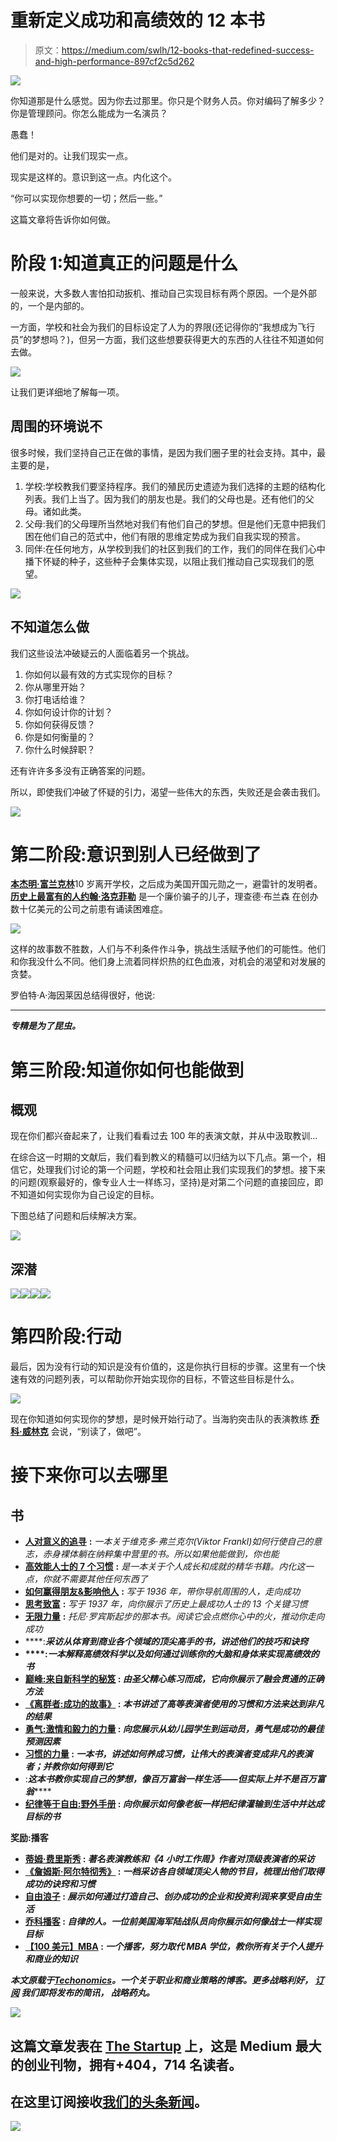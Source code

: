 # 重新定义成功和高绩效的 12 本书

> 原文：<https://medium.com/swlh/12-books-that-redefined-success-and-high-performance-897cf2c5d262>

![](img/7c208bd3222cedd3d96e9ffda178f9b8.png)

你知道那是什么感觉。因为你去过那里。你只是个财务人员。你对编码了解多少？你是管理顾问。你怎么能成为一名演员？

愚蠢！

他们是对的。让我们现实一点。

现实是这样的。意识到这一点。内化这个。

“你可以实现你想要的一切；然后一些。”

这篇文章将告诉你如何做。

# 阶段 1:知道真正的问题是什么

一般来说，大多数人害怕扣动扳机、推动自己实现目标有两个原因。一个是外部的，一个是内部的。

一方面，学校和社会为我们的目标设定了人为的界限(还记得你的“我想成为飞行员”的梦想吗？)，但另一方面，我们这些想要获得更大的东西的人往往不知道如何去做。

![](img/412dfee5df3b829c338e9c350952855e.png)

让我们更详细地了解每一项。

## 周围的环境说不

很多时候，我们坚持自己正在做的事情，是因为我们圈子里的社会支持。其中，最主要的是，

1.  学校:学校教我们要坚持程序。我们的殖民历史遗迹为我们选择的主题的结构化列表。我们上当了。因为我们的朋友也是。我们的父母也是。还有他们的父母。诸如此类。
2.  父母:我们的父母理所当然地对我们有他们自己的梦想。但是他们无意中把我们困在他们自己的范式中，他们有限的思维定势成为我们自我实现的预言。
3.  同伴:在任何地方，从学校到我们的社区到我们的工作，我们的同伴在我们心中播下怀疑的种子，这些种子会集体实现，以阻止我们推动自己实现我们的愿望。

![](img/39a161fc3a5d30edc0c1c6a72eeaa793.png)

## 不知道怎么做

我们这些设法冲破疑云的人面临着另一个挑战。

1.  你如何以最有效的方式实现你的目标？
2.  你从哪里开始？
3.  你打电话给谁？
4.  你如何设计你的计划？
5.  你如何获得反馈？
6.  你是如何衡量的？
7.  你什么时候辞职？

还有许许多多没有正确答案的问题。

所以，即使我们冲破了怀疑的引力，渴望一些伟大的东西，失败还是会袭击我们。

![](img/ae874aed710450a88a8d5ee5d8f77f1c.png)

# 第二阶段:意识到别人已经做到了

[**本杰明·富兰克林**](https://en.wikipedia.org/wiki/Benjamin_Franklin)10 岁离开学校，之后成为美国开国元勋之一，避雷针的发明者。 [**历史上最富有的人约翰·洛克菲勒**](https://en.wikipedia.org/wiki/John_D._Rockefeller) 是一个廉价骗子的儿子，理查德·布兰森 在创办数十亿美元的公司之前患有诵读困难症。

![](img/93da3de50410bcf66742842b6e689f82.png)

这样的故事数不胜数，人们与不利条件作斗争，挑战生活赋予他们的可能性。他们和你我没什么不同。他们身上流着同样炽热的红色血液，对机会的渴望和对发展的贪婪。

罗伯特·A·海因莱因总结得很好，他说:

****

***专精是为了昆虫。***

# 第三阶段:知道你如何也能做到

## 概观

现在你们都兴奋起来了，让我们看看过去 100 年的表演文献，并从中汲取教训…

在综合这一时期的文献后，我们看到教义的精髓可以归结为以下几点。第一个，相信它，处理我们讨论的第一个问题，学校和社会阻止我们实现我们的梦想。接下来的问题(观察最好的，像专业人士一样练习，坚持)是对第二个问题的直接回应，即不知道如何实现你为自己设定的目标。

下图总结了问题和后续解决方案。

![](img/6a4e62b17ac65a404913b99e88b90781.png)

## 深潜

![](img/79fe1978b986cd975a1f09b698202d65.png)![](img/a9d8e5783f9d4dae9101e74e8ada4212.png)![](img/e994571de710674735a55989281241fb.png)![](img/7af26fbb87fa303072cdeaeea71df1e1.png)

# 第四阶段:行动

最后，因为没有行动的知识是没有价值的，这是你执行目标的步骤。这里有一个快速有效的问题列表，可以帮助你开始实现你的目标，不管这些目标是什么。

![](img/001325defec6ceb9d0dc030fde626ef3.png)

现在你知道如何实现你的梦想，是时候开始行动了。当海豹突击队的表演教练 [**乔科·威林克**](https://www.youtube.com/watch?v=GqqrTLwxE_Y) 会说，“别读了，做吧”。

# 接下来你可以去哪里

## 书

*   [**人对意义的追寻**](https://www.goodreads.com/book/show/4069.Man_s_Search_for_Meaning) **:** *一本关于维克多·弗兰克尔(Viktor Frankl)如何行使自己的意志，赤身裸体躺在纳粹集中营里的书。所以如果他能做到，你也能*
*   [**高效能人士的 7 个习惯**](https://www.goodreads.com/book/show/36072.The_7_Habits_of_Highly_Effective_People?from_search=true) **:** *是一本关于个人成长和成就的精华书籍。内化这一点，你就不需要其他任何东西了*
*   [**如何赢得朋友&影响他人**](https://www.goodreads.com/book/show/4865.How_to_Win_Friends_and_Influence_People?from_search=true) **:** *写于 1936 年，带你导航周围的人，走向成功*
*   [**思考致富**](https://www.goodreads.com/book/show/30186948-think-and-grow-rich?from_search=true) **:** *写于 1937 年，向你展示了历史上最成功人士的 13 个关键习惯*
*   [**无限力量**](https://www.goodreads.com/book/show/8676.Unlimited_Power?from_search=true) **:** *托尼·罗宾斯起步的那本书。阅读它会点燃你心中的火，推动你走向成功*
*   [](https://www.goodreads.com/book/show/31823677-tools-of-titans?from_search=true)****:***采访从体育到商业各个领域的顶尖高手的书，讲述他们的技巧和诀窍***
*   **[](https://www.goodreads.com/book/show/5771014-the-talent-code?from_search=true)****:***一本解释高绩效科学以及如何通过训练你的大脑和身体来实现高绩效的书*****
*   ****[**巅峰:来自新科学的秘笈**](https://www.goodreads.com/book/show/26312997-peak?from_search=true) **:** *由圣父精心练习而成，它向你展示了融会贯通的正确方法*****
*   ****[**《离群者:成功的故事》**](https://www.goodreads.com/book/show/3228917-outliers?from_search=true) **:** *本书讲述了高等表演者使用的习惯和方法来达到非凡的结果*****
*   ****[**勇气:激情和毅力的力量**](https://www.goodreads.com/book/show/26720236-grit?from_search=true) **:** *向您展示从幼儿园学生到运动员，勇气是成功的最佳预测因素*****
*   ****[**习惯的力量**](https://www.goodreads.com/book/show/12609433-the-power-of-habit?from_search=true) **:** *一本书，讲述如何养成习惯，让伟大的表演者变成非凡的表演者；并教你如何得到它*****
*   ****[](https://www.goodreads.com/book/show/368593.The_4_Hour_Workweek)****:***这本书教你实现自己的梦想，像百万富翁一样生活——但实际上并不是百万富翁*******
*   ****[**纪律等于自由:野外手册**](https://www.goodreads.com/book/show/34431560-discipline-equals-freedom?from_search=true) **:** *向你展示如何像老板一样把纪律灌输到生活中并达成目标的书*****

******奖励:播客******

*   ****[**蒂姆·费里斯秀**](https://tim.blog/category/the-tim-ferriss-show/) **:** *著名表演教练和《4 小时工作周》作者对顶级表演者的采访*****
*   ****[**《詹姆斯·阿尔特彻秀》**](https://jamesaltucher.com/category/the-james-altucher-show/) **:** *一档采访各自领域顶尖人物的节目，梳理出他们取得成功的诀窍和习惯*****
*   ****[**自由浪子**](https://freedomfastlane.com/podcasts/) **:** *展示如何通过打造自己、创办成功的企业和投资利润来享受自由生活*****
*   ****[**乔科播客**](http://jockopodcast.com/) **:** *自律的人。一位前美国海军陆战队员向你展示如何像战士一样实现目标*****
*   ****[**【100 美元】MBA**](https://100mba.net/show/) **:** *一个播客，努力取代 MBA 学位，教你所有关于个人提升和商业的知识*****

*****本文原载于*[***Techonomics***](http://techonomics.io/)*。一个关于职业和商业策略的博客。更多战略利好，* [***订阅***](http://techonomics.io/the-strategy-pill/) *我们即将发布的简讯，* ***战略药丸。*******

****[![](img/308a8d84fb9b2fab43d66c117fcc4bb4.png)](https://medium.com/swlh)****

## ****这篇文章发表在 [The Startup](https://medium.com/swlh) 上，这是 Medium 最大的创业刊物，拥有+404，714 名读者。****

## ****在这里订阅接收[我们的头条新闻](http://growthsupply.com/the-startup-newsletter/)。****

****[![](img/b0164736ea17a63403e660de5dedf91a.png)](https://medium.com/swlh)****